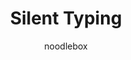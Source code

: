 ---
title: Silent Typing
author: noodlebox
description_markdown: >-
  Don't send typing notifications.
github: https://github.com/noodlebox/
download: https://github.com/noodlebox/betterdiscord-plugins/blob/master/SilentTyping.plugin.js
support: 
tags:
layout: product
ghcommentid: 62
---